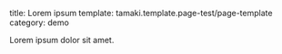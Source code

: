 title: Lorem ipsum
template: tamaki.template.page-test/page-template
category: demo

Lorem ipsum dolor sit amet.